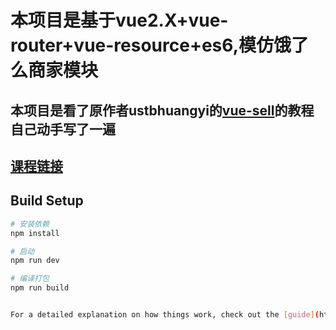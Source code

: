 # 本项目是基于vue2.X+vue-router+vue-resource+es6,模仿饿了么商家模块

## 本项目是看了原作者ustbhuangyi的[vue-sell](https://github.com/ustbhuangyi/vue-sell)的教程自己动手写了一遍
## [课程链接](http://coding.imooc.com/class/74.html)

## Build Setup

``` bash
# 安装依赖
npm install

# 启动
npm run dev

# 编译打包
npm run build


For a detailed explanation on how things work, check out the [guide](http://vuejs-templates.github.io/webpack/) and [docs for vue-loader](http://vuejs.github.io/vue-loader).
